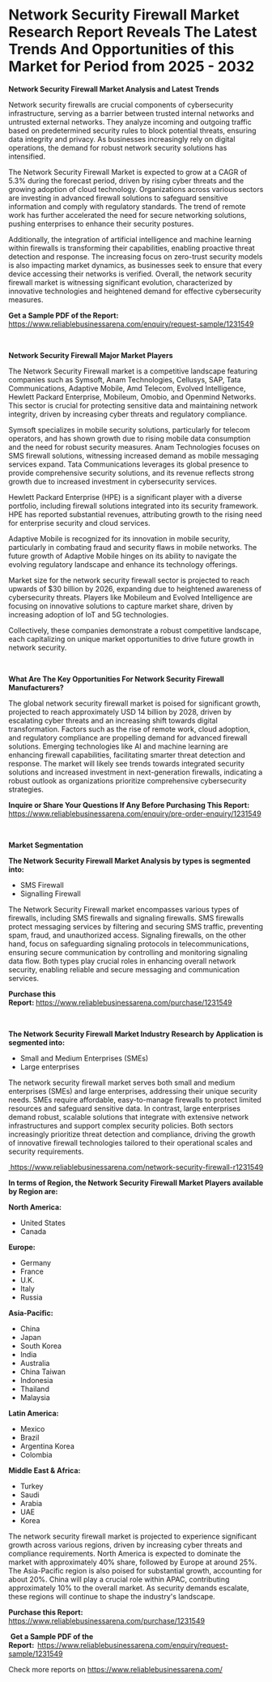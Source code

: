 <p><h1>Network Security Firewall Market Research Report Reveals The Latest Trends And Opportunities of this Market for Period from 2025 - 2032</h1></p><p><strong>Network Security Firewall Market Analysis and Latest Trends</strong></p>
<p><p>Network security firewalls are crucial components of cybersecurity infrastructure, serving as a barrier between trusted internal networks and untrusted external networks. They analyze incoming and outgoing traffic based on predetermined security rules to block potential threats, ensuring data integrity and privacy. As businesses increasingly rely on digital operations, the demand for robust network security solutions has intensified.</p><p>The Network Security Firewall Market is expected to grow at a CAGR of 5.3% during the forecast period, driven by rising cyber threats and the growing adoption of cloud technology. Organizations across various sectors are investing in advanced firewall solutions to safeguard sensitive information and comply with regulatory standards. The trend of remote work has further accelerated the need for secure networking solutions, pushing enterprises to enhance their security postures.</p><p>Additionally, the integration of artificial intelligence and machine learning within firewalls is transforming their capabilities, enabling proactive threat detection and response. The increasing focus on zero-trust security models is also impacting market dynamics, as businesses seek to ensure that every device accessing their networks is verified. Overall, the network security firewall market is witnessing significant evolution, characterized by innovative technologies and heightened demand for effective cybersecurity measures.</p></p>
<p><strong>Get a Sample PDF of the Report:&nbsp;</strong> <a href="https://www.reliablebusinessarena.com/enquiry/request-sample/1231549?utm_campaign=3015&utm_medium=2&utm_source=Github&utm_content=ia&utm_term=08042025&utm_id=network-security-firewall">https://www.reliablebusinessarena.com/enquiry/request-sample/1231549</a></p>
<p>&nbsp;</p>
<p><strong>Network Security Firewall Major Market Players</strong></p>
<p><p>The Network Security Firewall market is a competitive landscape featuring companies such as Symsoft, Anam Technologies, Cellusys, SAP, Tata Communications, Adaptive Mobile, Amd Telecom, Evolved Intelligence, Hewlett Packard Enterprise, Mobileum, Omobio, and Openmind Networks. This sector is crucial for protecting sensitive data and maintaining network integrity, driven by increasing cyber threats and regulatory compliance.</p><p>Symsoft specializes in mobile security solutions, particularly for telecom operators, and has shown growth due to rising mobile data consumption and the need for robust security measures. Anam Technologies focuses on SMS firewall solutions, witnessing increased demand as mobile messaging services expand. Tata Communications leverages its global presence to provide comprehensive security solutions, and its revenue reflects strong growth due to increased investment in cybersecurity services.</p><p>Hewlett Packard Enterprise (HPE) is a significant player with a diverse portfolio, including firewall solutions integrated into its security framework. HPE has reported substantial revenues, attributing growth to the rising need for enterprise security and cloud services.</p><p>Adaptive Mobile is recognized for its innovation in mobile security, particularly in combating fraud and security flaws in mobile networks. The future growth of Adaptive Mobile hinges on its ability to navigate the evolving regulatory landscape and enhance its technology offerings.</p><p>Market size for the network security firewall sector is projected to reach upwards of $30 billion by 2026, expanding due to heightened awareness of cybersecurity threats. Players like Mobileum and Evolved Intelligence are focusing on innovative solutions to capture market share, driven by increasing adoption of IoT and 5G technologies.</p><p>Collectively, these companies demonstrate a robust competitive landscape, each capitalizing on unique market opportunities to drive future growth in network security.</p></p>
<p>&nbsp;</p>
<p><strong>What Are The Key Opportunities For Network Security Firewall Manufacturers?</strong></p>
<p><p>The global network security firewall market is poised for significant growth, projected to reach approximately USD 14 billion by 2028, driven by escalating cyber threats and an increasing shift towards digital transformation. Factors such as the rise of remote work, cloud adoption, and regulatory compliance are propelling demand for advanced firewall solutions. Emerging technologies like AI and machine learning are enhancing firewall capabilities, facilitating smarter threat detection and response. The market will likely see trends towards integrated security solutions and increased investment in next-generation firewalls, indicating a robust outlook as organizations prioritize comprehensive cybersecurity strategies.</p></p>
<p><strong>Inquire or Share Your Questions If Any Before Purchasing This Report:</strong> <a href="https://www.reliablebusinessarena.com/enquiry/pre-order-enquiry/1231549?utm_campaign=3015&utm_medium=2&utm_source=Github&utm_content=ia&utm_term=08042025&utm_id=network-security-firewall">https://www.reliablebusinessarena.com/enquiry/pre-order-enquiry/1231549</a></p>
<p>&nbsp;</p>
<p><strong>Market Segmentation</strong></p>
<p><strong>The Network Security Firewall Market Analysis by types is segmented into:</strong></p>
<p><ul><li>SMS Firewall</li><li>Signalling Firewall</li></ul></p>
<p><p>The Network Security Firewall market encompasses various types of firewalls, including SMS firewalls and signaling firewalls. SMS firewalls protect messaging services by filtering and securing SMS traffic, preventing spam, fraud, and unauthorized access. Signaling firewalls, on the other hand, focus on safeguarding signaling protocols in telecommunications, ensuring secure communication by controlling and monitoring signaling data flow. Both types play crucial roles in enhancing overall network security, enabling reliable and secure messaging and communication services.</p></p>
<p><strong>Purchase this Report:&nbsp;</strong><a href="https://www.reliablebusinessarena.com/purchase/1231549?utm_campaign=3015&utm_medium=2&utm_source=Github&utm_content=ia&utm_term=08042025&utm_id=network-security-firewall">https://www.reliablebusinessarena.com/purchase/1231549</a></p>
<p>&nbsp;</p>
<p><strong>The Network Security Firewall Market Industry Research by Application is segmented into:</strong></p>
<p><ul><li>Small and Medium Enterprises (SMEs)</li><li>Large enterprises</li></ul></p>
<p><p>The network security firewall market serves both small and medium enterprises (SMEs) and large enterprises, addressing their unique security needs. SMEs require affordable, easy-to-manage firewalls to protect limited resources and safeguard sensitive data. In contrast, large enterprises demand robust, scalable solutions that integrate with extensive network infrastructures and support complex security policies. Both sectors increasingly prioritize threat detection and compliance, driving the growth of innovative firewall technologies tailored to their operational scales and security requirements.</p></p>
<p><a href="https://www.reliablebusinessarena.com/network-security-firewall-r1231549?utm_campaign=3015&utm_medium=2&utm_source=Github&utm_content=ia&utm_term=08042025&utm_id=network-security-firewall">&nbsp;https://www.reliablebusinessarena.com/network-security-firewall-r1231549</a></p>
<p><strong>In terms of Region, the Network Security Firewall Market Players available by Region are:</strong></p>
<p>
    <p> <strong> North America: </strong>
        <ul>
            <li>United States</li>
            <li>Canada</li>
        </ul>
        </p> 
    <p> <strong> Europe: </strong>
        <ul>
            <li>Germany</li>
            <li>France</li>
            <li>U.K.</li>
            <li>Italy</li>
            <li>Russia</li>
        </ul>
        </p> 
    <p> <strong> Asia-Pacific: </strong>
        <ul>
            <li>China</li>
            <li>Japan</li>
            <li>South Korea</li>
            <li>India</li>
            <li>Australia</li>
            <li>China Taiwan</li>
            <li>Indonesia</li>
            <li>Thailand</li>
            <li>Malaysia</li>
        </ul>
        </p> 
    <p> <strong> Latin America: </strong>
        <ul>
            <li>Mexico</li>
            <li>Brazil</li>
            <li>Argentina Korea</li>
            <li>Colombia</li>
        </ul>
        </p> 
    <p> <strong> Middle East & Africa: </strong>
        <ul>
            <li>Turkey</li>
            <li>Saudi</li>
            <li>Arabia</li>
            <li>UAE</li>
            <li>Korea</li>
        </ul>
    </p>
    </p>
<p><p>The network security firewall market is projected to experience significant growth across various regions, driven by increasing cyber threats and compliance requirements. North America is expected to dominate the market with approximately 40% share, followed by Europe at around 25%. The Asia-Pacific region is also poised for substantial growth, accounting for about 20%. China will play a crucial role within APAC, contributing approximately 10% to the overall market. As security demands escalate, these regions will continue to shape the industry's landscape.</p></p>
<p><strong>Purchase this Report: </strong><a href="https://www.reliablebusinessarena.com/purchase/1231549?utm_campaign=3015&utm_medium=2&utm_source=Github&utm_content=ia&utm_term=08042025&utm_id=network-security-firewall">https://www.reliablebusinessarena.com/purchase/1231549</a></p>
<p>&nbsp;<strong>Get a Sample PDF of the Report:&nbsp;&nbsp;</strong><a href="https://www.reliablebusinessarena.com/enquiry/request-sample/1231549?utm_campaign=3015&utm_medium=2&utm_source=Github&utm_content=ia&utm_term=08042025&utm_id=network-security-firewall">https://www.reliablebusinessarena.com/enquiry/request-sample/1231549</a></p>
<p><strong></strong></p>
<p>Check more reports on <a href="https://www.reliablebusinessarena.com/?utm_campaign=3015&utm_medium=2&utm_source=Github&utm_content=ia&utm_term=08042025&utm_id=network-security-firewall">https://www.reliablebusinessarena.com/</a></p>